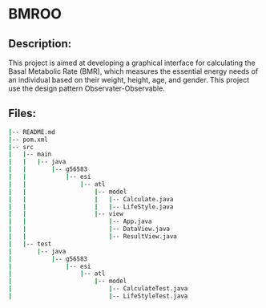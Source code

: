 # BMROO

## Description:

This project is aimed at developing a graphical interface for calculating the Basal Metabolic Rate (BMR), which measures the essential energy needs of an individual based on their weight, height, age, and gender. This project use the design pattern Observater-Observable.

## Files:

```bash
|-- README.md
|-- pom.xml
|-- src
|   |-- main
|   |   |-- java
|   |       |-- g56583
|   |           |-- esi
|   |               |-- atl
|   |                   |-- model
|   |                   |   |-- Calculate.java
|   |                   |   |-- LifeStyle.java
|   |                   |-- view
|   |                       |-- App.java
|   |                       |-- DataView.java
|   |                       |-- ResultView.java
|   |-- test
|       |-- java
|           |-- g56583
|               |-- esi
|                   |-- atl
|                       |-- model
|                           |-- CalculateTest.java
|                           |-- LifeStyleTest.java
```

